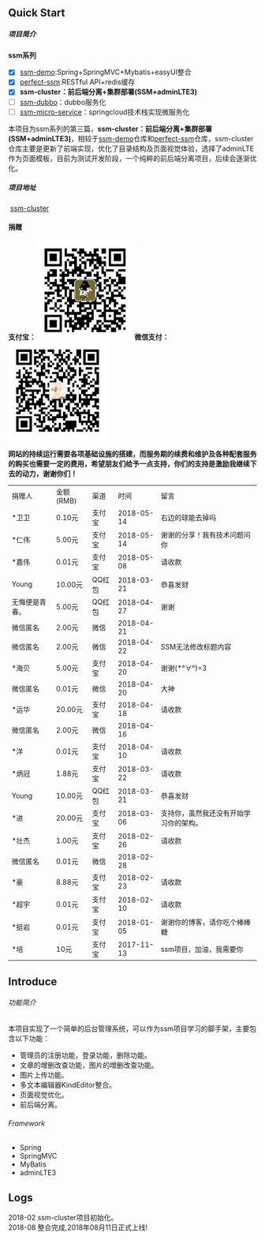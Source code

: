 ## Quick Start 

##### 项目简介

**ssm系列**<br />
* [x] [ssm-demo](https://github.com/ZHENFENG13/ssm-demo):Spring+SpringMVC+Mybatis+easyUI整合
* [x] [perfect-ssm](https://github.com/ZHENFENG13/perfect-ssm):RESTful API+redis缓存
* [x] **ssm-cluster：前后端分离+集群部署(SSM+adminLTE3)**
* [ ] [ssm-dubbo](https://github.com/ZHENFENG13/ssm-dubbo)：dubbo服务化
* [ ] [ssm-micro-service](https://github.com/ZHENFENG13/ssm-micro-service)：springcloud技术栈实现微服务化

本项目为ssm系列的第三篇，**ssm-cluster：前后端分离+集群部署(SSM+adminLTE3)**，相较于[ssm-demo](https://github.com/ZHENFENG13/ssm-demo)仓库和[perfect-ssm](https://github.com/ZHENFENG13/perfect-ssm)仓库，ssm-cluster仓库主要是更新了前端实现，优化了目录结构及页面视觉体验，选择了adminLTE作为页面模板，目前为测试开发阶段，一个纯粹的前后端分离项目，后续会逐渐优化。

##### 项目地址
  <a href='http://ssm-cluster.13blog.site/'>ssm-cluster</a> <br /> 

#### 捐赠

**支付宝：**<img src="https://raw.githubusercontent.com/ZHENFENG13/resource/master/images/2018-02-27/zhifubao1.jpg" width = "200" height = "200" alt="zhifubao"/>**微信支付：**<img src="https://raw.githubusercontent.com/ZHENFENG13/resource/master/images/2018-02-27/wxpay.jpg" width = "200" height = "200" alt="wxpay"/>

**网站的持续运行需要各项基础设施的搭建，而服务期的续费和维护及各种配套服务的购买也需要一定的费用，希望朋友们给予一点支持，你们的支持是激励我继续下去的动力，谢谢你们！**

<table>
    <tr>
        <td>捐赠人</td>
        <td>金额(RMB)</td>
        <td>渠道</td>
        <td>时间</td>
        <td>留言</td>
    </tr>
    <tr>
        <td>*卫卫</td>
        <td>0.10元</td>
        <td>支付宝</td>
        <td>2018-05-14</td>
        <td>右边的球能去掉吗</td>
    </tr>
    <tr>
        <td>*仁伟</td>
        <td>5.00元</td>
        <td>支付宝</td>
        <td>2018-05-14</td>
        <td>谢谢的分享！我有技术问题问你</td>
    </tr> 
    <tr>
        <td>*嘉伟</td>
        <td>0.01元</td>
        <td>支付宝</td>
        <td>2018-05-08</td>
        <td>请收款</td>
    </tr>
    <tr>
        <td>Young</td>
        <td>10.00元</td>
        <td>QQ红包</td>
        <td>2018-03-21</td>
        <td>恭喜发财</td>
    </tr> 
    <tr>
        <td>无悔便是青春。</td>
        <td>5.00元</td>
        <td>QQ红包</td>
        <td>2018-04-27</td>
        <td>谢谢</td>
    </tr> 
    <tr>
        <td>微信匿名</td>
        <td>2.00元</td>
        <td>微信</td>
        <td>2018-04-21</td>
        <td></td>
    </tr>  
    <tr>
        <td>微信匿名</td>
        <td>2.00元</td>
        <td>微信</td>
        <td>2018-04-22</td>
        <td>SSM无法修改标题内容</td>
    </tr>  
    <tr>
        <td>*海贝</td>
        <td>5.00元</td>
        <td>支付宝</td>
        <td>2018-04-20</td>
        <td>谢谢(*°∀°)=3</td>
    </tr> 
    <tr>
        <td>微信匿名</td>
        <td>0.01元</td>
        <td>微信</td>
        <td>2018-04-20</td>
        <td>大神</td>
    </tr>  
    <tr>
        <td>*运华</td>
        <td>20.00元</td>
        <td>支付宝</td>
        <td>2018-04-18</td>
        <td>请收款</td>
    </tr> 
    <tr>
        <td>微信匿名</td>
        <td>2.00元</td>
        <td>微信</td>
        <td>2018-04-16</td>
        <td></td>
    </tr>  
    <tr>
        <td>*洋</td>
        <td>0.01元</td>
        <td>支付宝</td>
        <td>2018-04-10</td>
        <td>请收款</td>
    </tr> 
    <tr>
        <td>*炳冠</td>
        <td>1.88元</td>
        <td>支付宝</td>
        <td>2018-03-22</td>
        <td>请收款</td>
    </tr> 
    <tr>
        <td>Young</td>
        <td>10.00元</td>
        <td>QQ红包</td>
        <td>2018-03-21</td>
        <td>恭喜发财</td>
    </tr> 
    <tr>
        <td>*进</td>
        <td>20.00元</td>
        <td>支付宝</td>
        <td>2018-03-06</td>
        <td>支持你，虽然我还没有开始学习你的架构。</td>
    </tr>  
    <tr>
        <td>*壮杰</td>
        <td>1.00元</td>
        <td>支付宝</td>
        <td>2018-02-26</td>
        <td>请收款</td>
    </tr>  
    <tr>
        <td>微信匿名</td>
        <td>0.01元</td>
        <td>微信</td>
        <td>2018-02-28</td>
        <td></td>
    </tr>  
    <tr>
        <td>*豪</td>
        <td>8.88元</td>
        <td>支付宝</td>
        <td>2018-02-23</td>
        <td>请收款</td>
    </tr>   
    <tr>
        <td>*超宇</td>
        <td>0.01元</td>
        <td>支付宝</td>
        <td>2018-02-10</td>
        <td>请收款</td>
    </tr>   
    <tr>
        <td>*挺岩</td>
        <td>0.01元</td>
        <td>支付宝</td>
        <td>2018-01-05</td>
        <td>谢谢你的博客，请你吃个棒棒糖</td>
    </tr>   
    <tr>
        <td>*培</td>
        <td>10元</td>
        <td>支付宝</td>
        <td>2017-11-13</td>
        <td>ssm项目，加油，我需要你</td>
    </tr>   
</table>
 

## Introduce

###### 功能简介

本项目实现了一个简单的后台管理系统，可以作为ssm项目学习的脚手架，主要包含以下功能： <br /> 
- 管理员的注册功能，登录功能，删除功能。 <br /> 
- 文章的增删改查功能，图片的增删改查功能。 <br /> 
- 图片上传功能。 <br /> 
- 多文本编辑器KindEditor整合。 <br /> 
- 页面视觉优化。 <br /> 
- 前后端分离。 <br /> 

###### Framework

- Spring <br /> 
- SpringMVC <br /> 
- MyBatis <br /> 
- adminLTE3 <br /> 

## Logs
  2018-02 ssm-cluster项目初始化。 <br /> 
  2018-08 整合完成,2018年08月11日正式上线! <br /> 
